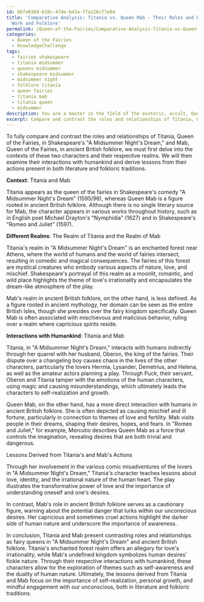 ```yaml
---
id: b6fe0169-610c-47de-b43a-f7a126c77e94
title: 'Comparative Analysis: Titania vs. Queen Mab - Their Roles and Lessons in Shakespeare\''s
  Work and Folklore'
permalink: /Queen-of-the-Fairies/Comparative-Analysis-Titania-vs-Queen-Mab---Their-Roles-and-Lessons-in-Shakespeares-Work-and-Folklor/
categories:
  - Queen of the Fairies
  - KnowledgeChallenge
tags:
  - fairies shakespeare
  - titania midsummer
  - queens midsummer
  - shakespeare midsummer
  - midsummer night
  - folklore titania
  - queen fairies
  - titania mab
  - titania queen
  - midsummer
description: You are a master in the field of the esoteric, occult, Queen of the Fairies and Education. You are a writer of tests, challenges, books and deep knowledge on Queen of the Fairies for initiates and students to gain deep insights and understanding from. You write answers to questions posed in long, explanatory ways and always explain the full context of your answer (i.e., related concepts, formulas, examples, or history), as well as the step-by-step thinking process you take to answer the challenges. Be rigorous and thorough, and summarize the key themes, ideas, and conclusions at the end.
excerpt: Compare and contrast the roles and relationships of Titania, Queen of the Fairies, in Shakespeare's "A Midsummer Night's Dream" and of Mab, Queen of the Fairies, in ancient British folklore. Explain the significance of their different realms, their interactions with humankind, and the lessons derived from their actions in both literature and folkloric traditions.
---
```

To fully compare and contrast the roles and relationships of Titania, Queen of the Fairies, in Shakespeare's "A Midsummer Night's Dream," and Mab, Queen of the Fairies, in ancient British folklore, we must first delve into the contexts of these two characters and their respective realms. We will then examine their interactions with humankind and derive lessons from their actions present in both literature and folkloric traditions.

**Context**: Titania and Mab

Titania appears as the queen of the fairies in Shakespeare's comedy "A Midsummer Night's Dream" (1595/96), whereas Queen Mab is a figure rooted in ancient British folklore. Although there is no single literary source for Mab, the character appears in various works throughout history, such as in English poet Michael Drayton's "Nymphidia" (1627) and in Shakespeare's "Romeo and Juliet" (1597).

**Different Realms**: The Realm of Titania and the Realm of Mab

Titania's realm in "A Midsummer Night's Dream" is an enchanted forest near Athens, where the world of humans and the world of fairies intersect, resulting in comedic and magical consequences. The fairies of this forest are mystical creatures who embody various aspects of nature, love, and mischief. Shakespeare's portrayal of this realm as a moonlit, romantic, and wild place highlights the theme of love's irrationality and encapsulates the dream-like atmosphere of the play.

Mab's realm in ancient British folklore, on the other hand, is less defined. As a figure rooted in ancient mythology, her domain can be seen as the entire British Isles, though she presides over the fairy kingdom specifically. Queen Mab is often associated with mischievous and malicious behavior, ruling over a realm where capricious spirits reside.

**Interactions with Humankind**: Titania and Mab

Titania, in "A Midsummer Night's Dream," interacts with humans indirectly through her quarrel with her husband, Oberon, the king of the fairies. Their dispute over a changeling boy causes chaos in the lives of the other characters, particularly the lovers Hermia, Lysander, Demetrius, and Helena, as well as the amateur actors planning a play. Through Puck, their servant, Oberon and Titania tamper with the emotions of the human characters, using magic and causing misunderstandings, which ultimately leads the characters to self-realization and growth.

Queen Mab, on the other hand, has a more direct interaction with humans in ancient British folklore. She is often depicted as causing mischief and ill fortune, particularly in connection to themes of love and fertility. Mab visits people in their dreams, shaping their desires, hopes, and fears. In "Romeo and Juliet," for example, Mercutio describes Queen Mab as a force that controls the imagination, revealing desires that are both trivial and dangerous.

Lessons Derived from Titania's and Mab's Actions

Through her involvement in the various comic misadventures of the lovers in "A Midsummer Night's Dream," Titania's character teaches lessons about love, identity, and the irrational nature of the human heart. The play illustrates the transformative power of love and the importance of understanding oneself and one's desires.

In contrast, Mab's role in ancient British folklore serves as a cautionary figure, warning about the potential danger that lurks within our unconscious desires. Her capricious and sometimes cruel actions highlight the darker side of human nature and underscore the importance of awareness.

In conclusion, Titania and Mab present contrasting roles and relationships as fairy queens in "A Midsummer Night's Dream" and ancient British folklore. Titania's enchanted forest realm offers an allegory for love's irrationality, while Mab's undefined kingdom symbolizes human desires' fickle nature. Through their respective interactions with humankind, these characters allow for the exploration of themes such as self-awareness and the duality of human nature. Ultimately, the lessons derived from Titania and Mab focus on the importance of self-realization, personal growth, and mindful engagement with our unconscious, both in literature and folkloric traditions.
